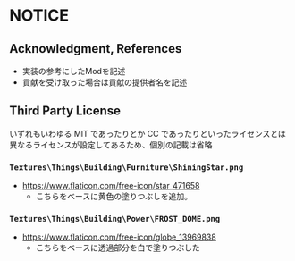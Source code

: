 # NOTICE

## Acknowledgment, References

- 実装の参考にしたModを記述
- 貢献を受け取った場合は貢献の提供者名を記述

## Third Party License

いずれもいわゆる MIT であったりとか CC であったりといったライセンスとは異なるライセンスが設定してあるため、個別の記載は省略

### `Textures\Things\Building\Furniture\ShiningStar.png`

- <https://www.flaticon.com/free-icon/star_471658>
  - こちらをベースに黄色の塗りつぶしを追加。

### `Textures\Things\Building\Power\FROST_DOME.png`

- <https://www.flaticon.com/free-icon/globe_13969838>
  - こちらをベースに透過部分を白で塗りつぶした
